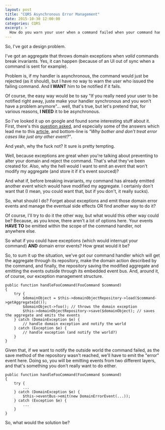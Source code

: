 ```yaml
---
layout: post
title: "CQRS Asynchronous Error Management"
date: 2015-10-30 12:00:00
categories: CQRS
excerpt: >
  How do you warn your user when a command failed when your command handler is async?
---
```

So, I've got a design problem.

I've got an aggregate that throws domain exceptions when *valid* commands break invariants. Yes, it can happen (because of an UI out of sync when a command is sent for example).

Problem is, if my handler is asynchronous, the command would just be rejected (as it should), but I have no way to warn the user who issued the failing command. And **I WANT** him to be notified if it fails.

Of course, the easy way would be to say "If you really need your user to be notified right away, juste make your handler synchronous and you won't have a problem anymore"... well, that's true, but let's pretend that, for various reasons, **I NEED** it to be asynchronous.

So I've looked it up on google and found some interesting stuff about it. First, there's this [question asked](https://groups.google.com/forum/#!topic/dddcqrs/Qd5afPyX6e8), and especially some of the answers which lead me to this [article](http://thinkbeforecoding.com/post/2009/12/10/Business-Errors-are-Just-Ordinary-Events), and bottom-line is *"Why bother and don't treat error cases like just any other event?"*.

And yeah, why the fuck not? It sure is pretty tempting.

Well, because exceptions are great when you're talking about preventing to alter your domain and reject the command. That's what they've been created for. Also, why the hell would I want to emit an event that won't modify my aggregate (and store it if it's event sourced)?

And what if, before breaking invariants, my command has already emitted another event which would have modified my aggregate. I certainly don't want that (I mean, you could want that, but if you don't, it really sucks).

So, what should I do? Forget about exceptions and emit those domain error events and manage the eventual side effects OR find another way to do it?

Of course, I'll try to do it the other way, but what would this other way could be? Because, as you know, there aren't a lot of options here. Your events **HAVE TO** be emitted within the scope of the command handler, not anywhere else.

So what if you could have exceptions (which would interrupt your command) **AND** domain error events? How great would it be?

So, to sum it up the situation, we've got our command handler which will get the aggregate through its repository, make the domain action described by the command, and finally, the repository saving the modified aggregate and emitting the events outside through its embedded event bus. And, around it, of course, our exception management structure.

    public function handleFooCommand(FooCommand $command)
    {
        try {
            $domainObject = $this->domainObjectRepository->load($command->getAggregateId());
            $domainObject->foo(); // throws the domain exception
            $this->domainObjectRepository->save($domainObject); // saves the aggregate and emits the events
        } catch (DomainException $e) {
            // handle domain exception and notify the world
        } catch (Exception $e) {
            // handle exception (and notify the world?)
        }
    }

Given that, if we want to notify the outside world the command failed, as the save method of the repository wasn't reached, we'll have to emit the "error" event here. Doing so, you will be emitting events from two different layers, and that's something you don't really want to do either.

    public function handleFooCommand(FooCommand $command)
    {
        try {
            ...
        } catch (DomainException $e) {
            $this->eventBus->emit(new DomainErrorEvent(...));
        } catch (Exception $e) {
            ...
        }
    }

So, what would the solution be?